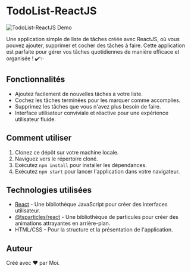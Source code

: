 
# TodoList-ReactJS

![TodoList-ReactJS Demo](todo-list/Animation.gif)

Une application simple de liste de tâches créée avec ReactJS, où vous pouvez ajouter, supprimer et cocher des tâches à faire. Cette application est parfaite pour gérer vos tâches quotidiennes de manière efficace et organisée ! ✔️✨

## Fonctionnalités

- Ajoutez facilement de nouvelles tâches à votre liste.
- Cochez les tâches terminées pour les marquer comme accomplies.
- Supprimez les tâches que vous n'avez plus besoin de faire.
- Interface utilisateur conviviale et réactive pour une expérience utilisateur fluide.

## Comment utiliser

1. Clonez ce dépôt sur votre machine locale.
2. Naviguez vers le répertoire cloné.
3. Exécutez `npm install` pour installer les dépendances.
4. Exécutez `npm start` pour lancer l'application dans votre navigateur.

## Technologies utilisées

- [React](https://reactjs.org/) - Une bibliothèque JavaScript pour créer des interfaces utilisateur.
- [@tsparticles/react](https://github.com/matteobruni/tsparticles) - Une bibliothèque de particules pour créer des animations attrayantes en arrière-plan.
- HTML/CSS - Pour la structure et la présentation de l'application.

## Auteur

Créé avec ❤️ par Moi.


